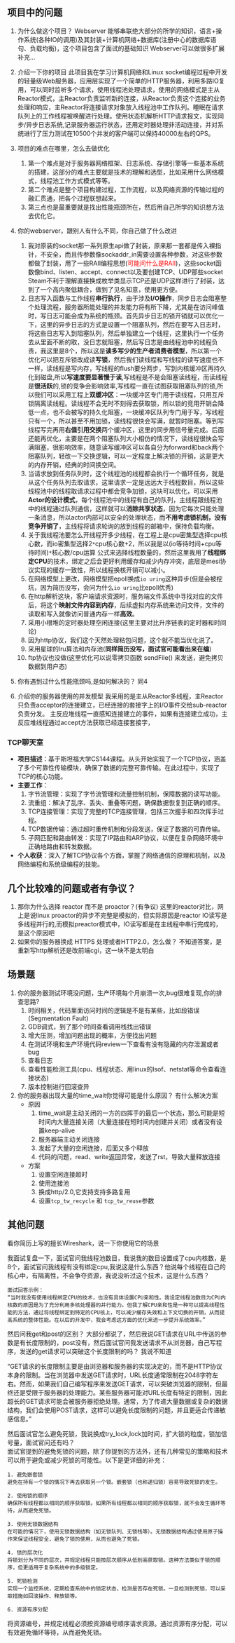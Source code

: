 
## 项目中的问题

1. 为什么做这个项目？
	Webserver 能够串联绝大部分的所学的知识，语言+操作系统(各种IO的调用)及其封装+计算机网络+数据库(注册中心的数据库语句、负载均衡)，这个项目包含了面试的基础知识
	Webserver可以做很多扩展 补充...
2. 介绍一下你的项目
	此项目我在学习计算机⽹络和Linux socket编程过程中开发的轻量级Web服务器，应用层实现了一个简单的HTTP服务器，利用多路IO复用，可以同时监听多个请求，使用线程池处理请求，使用的网络模式是主从Reactor模式，主Reactor负责监听新的连接，从Reactor负责这个连接的业务处理和响应，主Reactor将连接请求对象放入线程池中工作队列。睡眠在请求队列上的工作线程被唤醒进行处理。使用状态机解析HTTP请求报文，实现同步/异步日志系统,记录服务器运行状态，还用定时器处理非活动连接，并对系统进行了压力测试在10500个并发的客户端可以保持40000左右的QPS。
3. 项目的难点在哪里，怎么去做优化
	1. 第一个难点是对于服务器⽹络框架、⽇志系统、存储引擎等⼀些基本系统的搭建，这部分的难点主要就是技术的理解和选型，比如采用什么网络模式，线程池工作方式模式等等。
	2. 第二个难点是整个项目构建过程，工作流程，以及网络资源的传输过程的融汇贯通，把各个过程联想起来。
	3. 第三点也是最重要就是找出性能瓶颈所在，然后用自己所学的知识想方法去优化它。
4. 你的webserver，跟别人有什么不同，你自己做了什么改进
	1. 我对原装的socket那一系列原生api做了封装，原来那一套都是传入裸指针，不安全，而且传参数像sockaddr_in需要设置各种参数，对这些参数都做了封装，用了一些RAII编程思想(<font color=#ff0000>可能问什么是RAII</font>)，这些socket函数像bind、listen、accept、connect以及要创建TCP、UDP那些socket Steam不利于理解直接换成枚举类显示TCP还是UDP这样进行了封装，达到了一个高内聚低耦合，做到了见名知意，使用更方便。
	2. 日志写入函数与工作线程**串行执行**，由于涉及**I/O操作**，同步日志会阻塞整个处理流程，服务器所能处理的并发能力将有所下降，尤其是在访问峰值时，写日志可能会成为系统的瓶颈。首先异步日志的锁开销就可以优化一下，这里的异步日志的方式是设置一个阻塞队列，然后在要写入日志时，将这些日志写入到阻塞队列，然后单独建立一个线程，这里执行一个任务去从里面不断的取，没日志就阻塞，然后写日志是由线程池中的线程负责，我这里是8个，所以这是**读多写少的生产者消费者模型**，所以第一个优化可以把互斥锁改成读**写锁**，然后我们读线程和写线程的读写速度也不一样，读线程是写内存，写线程的flush要分两步，写到内核缓冲区再持久化到磁盘,所以**写速度要显著慢于读**,写线程是不是会阻塞读线程，而读线程是**很活跃**的,锁的竞争会影响效率,写线程一直在试图获取阻塞队列的锁,所以我们可以采用工程上**双缓冲区**：一块缓冲区专门用于读线程，只用互斥锁隔离读线程。读线程不会无时不刻得去获取锁，所以锁的竞用开销会降低一点，也不会被写的持久化阻塞，一块缓冲区队列专门用于写，写线程只有一个，所以甚至不用加锁，读线程很快会写满，就暂时阻塞。等到写线程写完再用**右值引用交换**两个缓冲区，这里的同步用信号量完成。后面还能再优化，主要是在两个阻塞队列大小相仿的情况下，读线程很快会写满阻塞，很影响效率，随意读写缓冲区可以各自分为forward和back两个阻塞队列，轻改一下交换逻辑，可以一定程度上解决锁的开销，这是更大的内存开销，经典的时间换空间。
	3. 当请求放到任务队列时，这个线程池的线程都会执行一个循环任务，就是从这个任务队列去取请求，这里请求一定是远远大于线程数目，所以这些线程池中的线程取请求过程中都会竞争加锁，这块可以优化，可以采用**Actor的设计模式**，每个线程池中的线程有自己的队列，主线程跟线程池中的线程通过队列通信，这样就可以**消除共享状态**，因为它每次只能处理一条消息，所以actor内部可以安全的处理状态，而**不用考虑锁机制，没有竞争开销了**，主线程将请求轮询的放到线程的邮箱中，保持负载均衡。
	4. 关于我线程池要怎么开线程开多少线程，在工程上是cpu密集型选择cpu核心数，而io密集型选择2`*`cpu核心数+2，所以我是以(io等待时间+cpu等待时间)`*`核心数/cpu运算 公式来选择线程数量的，然后这里我用了**线程绑定CPU**的技术，绑定之后会更好利用缓存和减少内存冲突，底层是mesi协议实现的缓存一致性，所以线程换核开销可以减小。
	5. 在网络模型上更改，网络模型把epoll换成`io uring`这种异步(但是会被挖坑，因为简历没写，会问为什么`io uring`比epoll优秀)
	6. 在http解析这块，客户端请求资源时，服务端文件系统中寻找对应的文件后，将这个**映射文件内容到内存**，后续虚拟内存系统来访问文件，文件的读取和写入就像访问普通内存一样**高效**。
	7. 采用小根堆的定时器处理空闲连接(这里主要对比升序链表的定时器和时间论)
	8. 因为http协议，我们这个天然处理粘包问题，这个就不能当优化说了。
	9. 采用星球的lru算法和内存池(**同样简历没写，面试官可能看出来在编**)
	10. ftp协议也没做(这里优化可以说零拷⻉函数 sendFile() 来发送，避免拷⻉数据到⽤户态)
5. 你有遇到过什么性能瓶颈吗,是如何解决的？ 同4

6. 介绍你的服务器使用的并发模型 
	我采用的是主从Reactor多线程，主Reactor只负责acceptor的连接建立，已经连接的套接字上的I/O事件交给sub-reactor负责分发。
	主反应堆线程一直感知连接建立的事件，如果有连接建立成功，主反应堆线程通过accept方法获取已经连接套接字，



### TCP聊天室

- **项目描述**：基于斯坦福大学CS144课程。从头开始实现了一个TCP协议，涵盖了多个可靠性传输模块，确保了数据的完整可靠传输。在此过程中，实现了TCP的核心功能。
- **主要工作**：
    1. 字节流管理：实现了字节流管理和流量控制机制，保障数据的读写功能。
    2. 流重组：解决了乱序、丢失、重叠等问题，确保数据恢复到正确的顺序。
    3. TCP连接管理：实现了完整的TCP连接管理，包括三次握手和四次挥手过程。
    4. TCP数据传输：通过超时重传机制和分段发送，保证了数据的可靠传输。
    5. 子网匹配和路由转发：实现了IP路由和ARP协议，以便在复杂网络环境中正确地路由和转发数据。
- **个人收获**：深入了解TCP协议各个方面，掌握了网络通信的原理和机制，以及网络编程和系统级编程的技能。

## 几个比较难的问题或者有争议？

1. 那你为什么选择 reactor 而不是 proactor？(有争议)
	这里的reactor对比，网上是说linux proactor的异步不完整是模拟的，但实际原因是reactor  IO读写是多线程并行的,而模拟preactor模式中，IO读写都是在主线程中串行完成的，是这个原因吧
2. 如果你的服务器换成 HTTPS 处理或者HTTP2.0，怎么做？
	不知道答案，是重新写http解析还是改前端cgi，这一块不是太明白



## 场景题
1. 你的服务器测试环境没问题，生产环境每个月崩溃一次,bug很难复现,你的排查思路?
	1. 时间相关，代码里面访问时间的逻辑是不是有某些，比如段错误(Segmentation Fault)
	2. GDB调式，到了那个时间查看调用栈找出错误
	3. 增大压测，增加问题出现的概率，方便找出问题
	4. 在测试环境和生产环境代码review一下查看有没有隐藏的内存泄漏或者bug
	5. 查看日志
	6. 查看性能检测工具(cpu、线程状态、用linux的lsof、netstat等命令查看连接状态)
	7. 版本控制进行回滚查异 
2. 你的服务器出现大量的time_wait你觉得可能是什么原因？ 有什么解决方案
	- 原因
		1. time_wait是主动关闭的一方的四挥手的最后一个状态，那么可能是短时间内大量连接关闭（大量连接在短时间内创建并关闭）或者没有设置keep-alive
		2. 服务器端主动关闭连接
		3. 发起了大量的空闲连接，后面又多个释放
		4. 代码的问题，read、write返回异常，发送了rst，导致大量释放连接
	- 方案
		1. 设置空闲连接超时
		2. 使用连接池
		3. 换成http/2.0,它支持支持多路复用
		4. 设置`tcp_tw_recycle` 和 `tcp_tw_reuse`参数








## 其他问题

看你简历上写的擅长Wireshark，说一下你使用它的场景 


我面试复盘一下，面试官问我线程池数目，我说我的数目设置成了cpu内核数，是8个，面试官问我线程有没有绑定cpu,我说这是什么东西？他说每个线程在自己的核心中，有隔离性，不会争夺资源，我说没听过这个技术，这是什么东西？

	面试回答示例：
	“当时我没有使用线程绑定CPU的技术，也没有具体设置CPU亲和性。我设定线程池数目为CPU内核数的原因是为了充分利用多核处理器的并行能力。但我了解CPU亲和性是一种可以提高线程性能的方法，通过将线程绑定到特定的CPU核上，可以减少缓存失效和上下文切换的开销，从而提高系统的整体性能。在以后的开发中，我会考虑这方面的优化来进一步提升系统效率。”


然后问我get和post的区别？
大部分都说了，然后我说GET请求在URL中传送的参数是有长度限制的，post没有，然后面试官问我发送请求不从浏览器，自己写程序，发送的get请求可以突破这个长度限制的吗？
我说不知道

“GET请求的长度限制主要是由浏览器和服务器的实现决定的，而不是HTTP协议本身的限制。当在浏览器中发送GET请求时，URL长度通常限制在2048字符左右。然而，如果我们自己编写程序来发送GET请求，可以突破浏览器的限制，但最终还是受限于服务器的处理能力。某些服务器可能对URL长度有特定的限制，因此超长的GET请求可能会被服务器拒绝处理。通常，为了传递大量数据或复杂的数据结构，我们会使用POST请求，这样可以避免长度限制的问题，并且更适合传递敏感信息。”

然后面试官怎么避免死锁，我说换成try_lock,lock加时间，扩大锁的粒度，锁加信号量，面试官问还有吗？	
	面试官提到的避免死锁的问题，除了你提到的方法外，还有几种常见的策略和技术可以用于避免或减少死锁的可能性。以下是更详细的补充：
	
	1. 避免嵌套锁
	避免在持有一个锁的情况下再去获取另一个锁。嵌套锁（也称递归锁）容易导致死锁的发生。
	
	2. 使用锁的顺序
	确保所有线程都以相同的顺序获取锁。如果所有线程都以相同的顺序获取锁，就不会发生循环等待，从而避免死锁。
	
	3. 使用无锁数据结构
	在可能的情况下，使用无锁数据结构（如无锁队列、无锁栈等）。无锁数据结构通过使用原子操作来保证线程安全，避免了锁的使用，从而也避免了死锁。
	
	4. 锁的层次化
	将锁划分为不同的层次，并规定线程只能按层次顺序从低到高获取锁。这种方法类似于锁的顺序，但更适用于复杂系统中的多级锁定。
	
	5. 死锁检测
	实现一个监控系统，定期检查系统中的锁定状态，检测是否存在死锁。一旦检测到死锁，可以采取措施如回滚操作、释放锁等。
	
	6. 资源有序分配
将资源编号，并规定线程必须按资源编号顺序请求资源。通过资源有序分配，可以有效避免循环等待，从而避免死锁。










